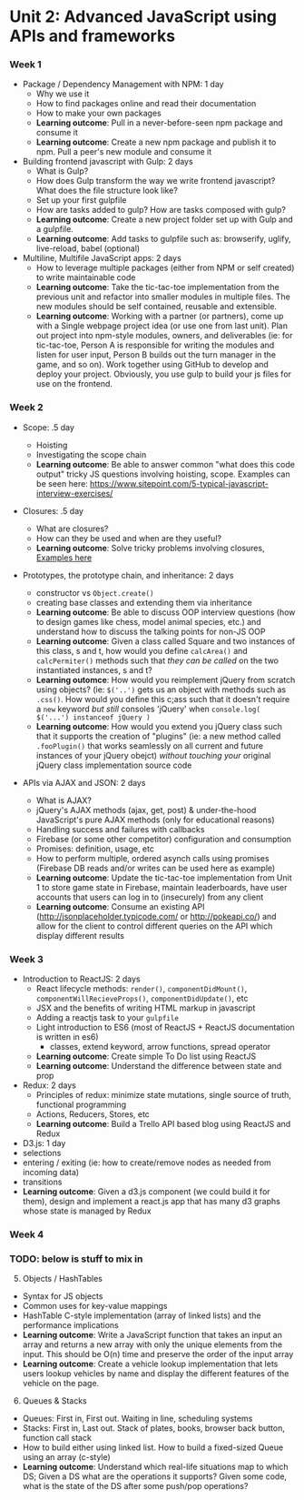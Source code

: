 # Unit 2: Advanced JavaScript using APIs and frameworks

### Week 1

- Package / Dependency Management with NPM: 1 day
  - Why we use it
  - How to find packages online and read their documentation
  - How to make your own packages
  - **Learning outcome**: Pull in a never-before-seen npm package and consume it
  - **Learning outcome**: Create a new npm package and publish it to npm. Pull a peer's new module and consume it
- Building frontend javascript with Gulp: 2 days
  - What is Gulp?
  - How does Gulp transform the way we write frontend javascript? What does the file structure look like?
  - Set up your first gulpfile
  - How are tasks added to gulp? How are tasks composed with gulp?
  - **Learning outcome**: Create a new project folder set up with Gulp and a gulpfile.
  - **Learning outcome**: Add tasks to gulpfile such as: browserify, uglify, live-reload, babel (optional)
- Multiline, Multifile JavaScript apps: 2 days
  - How to leverage multiple packages (either from NPM or self created) to write maintainable code
  - **Learning outcome**: Take the tic-tac-toe implementation from the previous unit and refactor into smaller modules in multiple files. The new modules should be self contained, reusable and extensible.
  - **Learning outcome**: Working with a partner (or partners), come up with a Single webpage project idea (or use one from last unit). Plan out project into npm-style modules, owners, and deliverables (ie: for tic-tac-toe, Person A is responsible for writing the modules and listen for user input, Person B builds out the turn manager in the game, and so on). Work together using GitHub to develop and deploy your project. Obviously, you use gulp to build your js files for use on the frontend.

### Week 2

- Scope: .5 day
  - Hoisting 
  - Investigating the scope chain
  - **Learning outcome**: Be able to answer common "what does this code output" tricky JS questions involving hoisting, scope. Examples can be seen here: https://www.sitepoint.com/5-typical-javascript-interview-exercises/ 
- Closures: .5 day
  - What are closures?
  - How can they be used and when are they useful?
  - **Learning outcome**: Solve tricky problems involving closures, [Examples here](https://github.com/C4Q/ac-curriculum-web/tree/master/unit2-apis-and-advanced-javascript/closure-challenges.md)
- Prototypes, the prototype chain, and inheritance: 2 days
  - constructor vs `Object.create()`
  - creating base classes and extending them via inheritance
  - **Learning outcome**: Be able to discuss OOP interview questions (how to design games like chess, model animal species, etc.) and understand how to discuss the talking points for non-JS OOP 
  - **Learning outcome**: Given a class called Square and two instances of this class, s and t, how would you define `calcArea()` and `calcPermiter()` methods such that _they can be called_ on the two instantiated instances, s and t?
  - **Learning outomce**: How would you reimplement jQuery from scratch using objects? (ie: `$('..')` gets us an object with methods such as `.css()`. How would you define this c;ass such that it doesn't require a `new` keyword *but still* consoles 'jQuery' when `console.log( $('...') instanceof jQuery )`
  - **Learning outcome**: How would you extend you jQuery class such that it supports the creation of "plugins" (ie: a new method called `.fooPlugin()` that works seamlessly on all current and future instances of your jQuery obejct) _without touching your_ original jQuery class implementation source code
 
- APIs via AJAX and JSON: 2 days
  - What is AJAX?
  - jQuery's AJAX methods (ajax, get, post) & under-the-hood JavaScript's pure AJAX methods (only for educational reasons)
  - Handling success and failures with callbacks
  - Firebase (or some other competitor) configuration and consumption
  - Promises: definition, usage, etc
  - How to perform multiple, ordered asynch calls using promises (Firebase DB reads and/or writes can be used here as example)
  - **Learning outcome**: Update the tic-tac-toe implementation from Unit 1 to store game state in Firebase, maintain leaderboards, have user accounts that users can log in to (insecurely) from any client
  - **Learning outcome**: Consume an existing API (http://jsonplaceholder.typicode.com/ or http://pokeapi.co/) and allow for the client to control different queries on the API which display different results 

### Week 3

- Introduction to ReactJS: 2 days
  - React lifecycle methods: `render()`, `componentDidMount()`, `componentWillRecieveProps()`, `componentDidUpdate()`, etc
  - JSX and the benefits of writing HTML markup in javascript
  - Adding a reactjs task to your `gulpfile`
  - Light introduction to ES6 (most of ReactJS + ReactJS documentation is written in es6)
    - classes, extend keyword, arrow functions, spread operator
  - **Learning outcome**: Create simple To Do list using ReactJS
  - **Learning outcome**: Understand the difference between state and prop
- Redux: 2 days
  - Principles of redux: minimize state mutations, single source of truth, functional programming
  - Actions, Reducers, Stores, etc
  - **Learning outcome**: Build a Trello API based blog using ReactJS and Redux
 - D3.js: 1 day
  - selections
  - entering / exiting (ie: how to create/remove nodes as needed from incoming data)
  - transitions
  - **Learning outcome**: Given a d3.js component (we could build it for them), design and implement a react.js app that has many d3 graphs whose state is managed by Redux

### Week 4

### TODO: below is stuff to mix in

5. Objects / HashTables
 - Syntax for JS objects
 - Common uses for key-value mappings
 - HashTable C-style implementation (array of linked lists) and the performance implications
 - **Learning outcome**: Write a JavaScript function that takes an input an array and returns a new array with only the unique elements from the input. This should be O(n) time and preserve the order of the input array
 - **Learning outcome**: Create a vehicle lookup implementation that lets users lookup vehicles by name and display the different features of the vehicle on the page.
6. Queues & Stacks
 - Queues: First in, First out. Waiting in line, scheduling systems
 - Stacks: First in, Last out. Stack of plates, books, browser back button, function call stack
 - How to build either using linked list. How to build a fixed-sized Queue using an array (c-style)
 - **Learning outcome**: Understand which real-life situations map to which DS; Given a DS what are the operations it supports? Given some code, what is the state of the DS after some push/pop operations?
